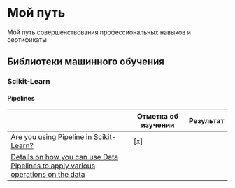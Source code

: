 # Мой путь
Мой путь совершенствования профессиональных навыков и сертификаты

## Библиотеки машинного обучения

### Scikit-Learn

#### Pipelines
||Отметка об изучении|Результат|
|-|-|-|
|[Are you using Pipeline in Scikit-Learn?](https://towardsdatascience.com/are-you-using-pipeline-in-scikit-learn-ac4cd85cb27f)|[x]||
|[Details on how you can use Data Pipelines to apply various operations on the data](https://github.com/ankitgoel1602/data-science/tree/master/data-pipeline])|||
